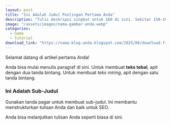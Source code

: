 ```yaml
---
layout: post
title: "Ini Adalah Judul Postingan Pertama Anda"
description: "Tulis deskripsi singkat untuk SEO di sini. Sekitar 150-160 karakter adalah yang terbaik untuk Google."
image: "/assets/images/nama-gambar-anda.webp"
categories:
  - Game
  - Tutorial
download_link: "https://nama-blog-anda.blogspot.com/2025/08/download-file.html" 
---
```


Selamat datang di artikel pertama Anda!

Anda bisa mulai menulis paragraf di sini. Untuk membuat **teks tebal**, apit dengan dua tanda bintang. Untuk membuat *teks miring*, apit dengan satu tanda bintang.

### Ini Adalah Sub-Judul
Gunakan tanda pagar untuk membuat sub-judul. Ini membantu menstrukturkan tulisan Anda dan baik untuk SEO.

Anda bisa melanjutkan tulisan Anda seperti biasa di sini.
